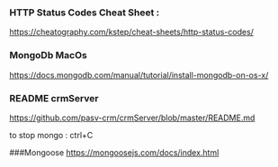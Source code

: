### HTTP Status Codes Cheat Sheet :
https://cheatography.com/kstep/cheat-sheets/http-status-codes/

### MongoDb MacOs
https://docs.mongodb.com/manual/tutorial/install-mongodb-on-os-x/

### README crmServer
https://github.com/pasv-crm/crmServer/blob/master/README.md

to stop mongo : ctrl+C

###Mongoose
https://mongoosejs.com/docs/index.html
